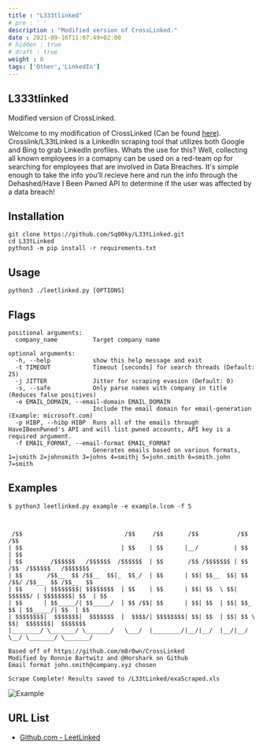 ```yaml
---
title : "L333tlinked"
# pre : ' '
description : "Modified version of CrossLinked."
date : 2021-09-16T11:07:49+02:00
# hidden : true
# draft : true
weight : 0
tags: ['Other','LinkedIn']
---
```


## L333tlinked

Modified version of CrossLinked.

Welcome to my modification of CrossLinked (Can be found [here](https://github.com/m8r0wn/CrossLinked)). Crosslink/L33tLinked is a LinkedIn scraping tool that utilizes both Google and Bing to grab LinkedIn profiles. Whats the use for this? Well, collecting all known employees in a comapny can be used on a red-team op for searching for employees that are involved in Data Breaches. It's simple enough to take the info you'll recieve here and run the info through the Dehashed/Have I Been Pwned API to determine if the user was affected by a data breach!

## Installation

```plain
git clone https://github.com/Sq00ky/L33tLinked.git
cd L33tLinked
python3 -m pip install -r requirements.txt
```

## Usage

```plain
python3 ./leetlinked.py [OPTIONS]
```

## Flags

```plain
positional arguments:
  company_name          Target company name

optional arguments:
  -h, --help            show this help message and exit
  -t TIMEOUT            Timeout [seconds] for search threads (Default: 25)
  -j JITTER             Jitter for scraping evasion (Default: 0)
  -s, --safe            Only parse names with company in title (Reduces false positives)
  -e EMAIL_DOMAIN, --email-domain EMAIL_DOMAIN
                        Include the email domain for email-generation (Example: microsoft.com)
  -p HIBP, --hibp HIBP  Runs all of the emails through HaveIBeenPwned's API and will list pwned accounts, API key is a required argument.
  -f EMAIL_FORMAT, --email-format EMAIL_FORMAT
                        Generates emails based on various formats, 1=jsmith 2=johnsmith 3=johns 4=smithj 5=john.smith 6=smith.john 7=smith
```

## Examples

```plain
$ python3 leetlinked.py example -e example.lcom -f 5  



 /$$                             /$$     /$$       /$$           /$$                       /$$
| $$                            | $$    | $$      |__/          | $$                      | $$
| $$        /$$$$$$   /$$$$$$  /$$$$$$  | $$       /$$ /$$$$$$$ | $$   /$$  /$$$$$$   /$$$$$$$
| $$       /$$__  $$ /$$__  $$|_  $$_/  | $$      | $$| $$__  $$| $$  /$$/ /$$__  $$ /$$__  $$
| $$      | $$$$$$$$| $$$$$$$$  | $$    | $$      | $$| $$  \ $$| $$$$$$/ | $$$$$$$$| $$  | $$
| $$      | $$_____/| $$_____/  | $$ /$$| $$      | $$| $$  | $$| $$_  $$ | $$_____/| $$  | $$
| $$$$$$$$|  $$$$$$$|  $$$$$$$  |  $$$$/| $$$$$$$$| $$| $$  | $$| $$ \  $$|  $$$$$$$|  $$$$$$$
|________/ \_______/ \_______/   \___/  |________/|__/|__/  |__/|__/  \__/ \_______/ \_______/
                                                                                              
Based off of https://github.com/m8r0wn/CrossLinked
Modified by Ronnie Bartwitz and @Horshark on Github
Email format john.smith@company.xyz chosen

Scrape Complete! Results saved to /L33tLinked/exaScraped.xls
```

![Example](images/example.png)

## URL List

* [Github.com - LeetLinked](https://github.com/Sq00ky/LeetLinked)
